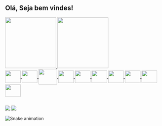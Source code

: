 ## Olá, Seja bem vindes!
 <div>
  <a href="https://github.com/davansep">
  <img height="165em" src="https://github-readme-stats.vercel.app/api?username=davansep&show_icons=true&theme=jolly&include_all_commits=true&count_private=true"/>
  <img height="165em" src="https://github-readme-stats.vercel.app/api/top-langs/?username=davansep&layout=compact&langs_count=16&theme=jolly"/>
</div>
<div style="display: inline_block">
  <img align="center"  height="40" width="50" src="https://cdn.jsdelivr.net/gh/devicons/devicon/icons/git/git-original.svg" />
  <img align="center"  height="40" width="50" src="https://cdn.jsdelivr.net/gh/devicons/devicon/icons/spring/spring-original.svg" />
  <img align="center"  height="50" width="60" src="https://cdn.jsdelivr.net/gh/devicons/devicon/icons/java/java-original.svg" />
  <img align="center"  height="40" width="50" src="https://cdn.jsdelivr.net/gh/devicons/devicon/icons/mysql/mysql-original.svg" />
  <img align="center"  height="40" width="50" src="https://cdn.jsdelivr.net/gh/devicons/devicon/icons/wordpress/wordpress-plain.svg" />
  <img align="center"  height="40" width="50" src="https://cdn.jsdelivr.net/gh/devicons/devicon/icons/javascript/javascript-original.svg"/>
  <img align="center"  height="40" width="50" src="https://cdn.jsdelivr.net/gh/devicons/devicon/icons/html5/html5-original.svg" />
  <img align="center"  height="40" width="50" src="https://cdn.jsdelivr.net/gh/devicons/devicon/icons/css3/css3-original.svg" />
  <img align="center"  height="40" width="50" src="https://cdn.jsdelivr.net/gh/devicons/devicon/icons/bootstrap/bootstrap-original.svg" />
  <img align="center"  height="40" width="50" src="https://cdn.jsdelivr.net/gh/devicons/devicon/icons/canva/canva-original.svg" />

  ##
 
<div> 
  <a href = "mailto:priscila.davanse@gmail.com"><img src="https://img.shields.io/badge/-Gmail-%23333?style=for-the-badge&logo=gmail&logoColor=white" target="_blank"></a>
  <a href="https://www.linkedin.com/in/prisciladavanse/" target="_blank"><img src="https://img.shields.io/badge/-LinkedIn-%230077B5?style=for-the-badge&logo=linkedin&logoColor=white" target="_blank"></a> 
 
  ![Snake animation](https://github.com/davansep/davansep/blob/output/github-contribution-grid-snake.svg)
 
</div>

